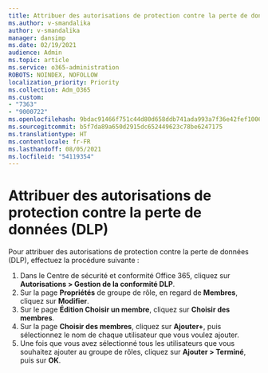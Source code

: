 ```yaml
---
title: Attribuer des autorisations de protection contre la perte de données (DLP)
ms.author: v-smandalika
author: v-smandalika
manager: dansimp
ms.date: 02/19/2021
audience: Admin
ms.topic: article
ms.service: o365-administration
ROBOTS: NOINDEX, NOFOLLOW
localization_priority: Priority
ms.collection: Adm_O365
ms.custom:
- "7363"
- "9000722"
ms.openlocfilehash: 9bdac91466f751c44d80d658ddb741ada993a7f36e42fef10064c8a1dff9e662
ms.sourcegitcommit: b5f7da89a650d2915dc652449623c78be6247175
ms.translationtype: HT
ms.contentlocale: fr-FR
ms.lasthandoff: 08/05/2021
ms.locfileid: "54119354"
---
```

# <a name="assign-data-loss-prevention-dlp-permissions"></a>Attribuer des autorisations de protection contre la perte de données (DLP)

Pour attribuer des autorisations de protection contre la perte de données (DLP), effectuez la procédure suivante :

1. Dans le Centre de sécurité et conformité Office 365, cliquez sur **Autorisations > Gestion de la conformité DLP**.
2. Sur la page **Propriétés** de groupe de rôle, en regard de **Membres**, cliquez sur **Modifier**.
3. Sur le page **Édition Choisir un membre**, cliquez sur **Choisir des membres**.
4. Sur la page **Choisir des membres**, cliquez sur **Ajouter+**, puis sélectionnez le nom de chaque utilisateur que vous voulez ajouter.
5. Une fois que vous avez sélectionné tous les utilisateurs que vous souhaitez ajouter au groupe de rôles, cliquez sur **Ajouter > Terminé**, puis sur **OK**.
